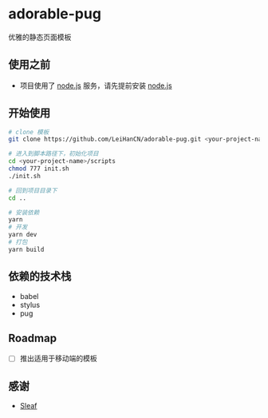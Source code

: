 # adorable-pug
优雅的静态页面模板

## 使用之前
- 项目使用了 [node.js](https://nodejs.org/zh-cn/) 服务，请先提前安装 [node.js](https://nodejs.org/zh-cn/)

## 开始使用
```bash 
# clone 模板
git clone https://github.com/LeiHanCN/adorable-pug.git <your-project-name>

# 进入到脚本路径下，初始化项目
cd <your-project-name>/scripts
chmod 777 init.sh
./init.sh

# 回到项目目录下
cd ..

# 安装依赖
yarn 
# 开发
yarn dev
# 打包
yarn build
```

## 依赖的技术栈
- babel
- stylus
- pug

## Roadmap
- [ ] 推出适用于移动端的模板

## 感谢
- [Sleaf](https://github.com/Sleaf)